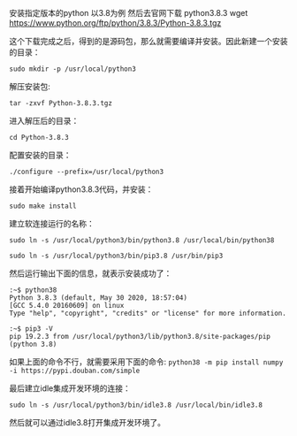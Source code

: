 安装指定版本的python 以3.8为例
然后去官网下载 python3.8.3
wget https://www.python.org/ftp/python/3.8.3/Python-3.8.3.tgz

这个下载完成之后，得到的是源码包，那么就需要编译并安装。因此新建一个安装的目录：
```shell 
sudo mkdir -p /usr/local/python3
```

解压安装包:
```shell 
tar -zxvf Python-3.8.3.tgz
```

进入解压后的目录：
```shell 
cd Python-3.8.3
```

配置安装的目录：
```shell 
./configure --prefix=/usr/local/python3
```

接着开始编译python3.8.3代码，并安装：
```
sudo make install
```

建立软连接运行的名称：
```shell
sudo ln -s /usr/local/python3/bin/python3.8 /usr/local/bin/python38
```

```shell
sudo ln -s /usr/local/python3/bin/pip3.8 /usr/bin/pip3
```
然后运行输出下面的信息，就表示安装成功了：
```shell
:~$ python38
Python 3.8.3 (default, May 30 2020, 18:57:04) 
[GCC 5.4.0 20160609] on linux
Type "help", "copyright", "credits" or "license" for more information.
```
```shell 
:~$ pip3 -V
pip 19.2.3 from /usr/local/python3/lib/python3.8/site-packages/pip (python 3.8)
```

如果上面的命令不行，就需要采用下面的命令:
`python38 -m pip install numpy -i https://pypi.douban.com/simple`

最后建立idle集成开发环境的连接：

`sudo ln -s /usr/local/python3/bin/idle3.8 /usr/local/bin/idle3.8`


然后就可以通过idle3.8打开集成开发环境了。